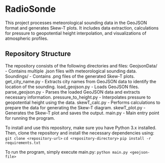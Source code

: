 # RadioSonde
This project processes meteorological sounding data in the GeoJSON format and generates Skew-T plots. It includes data extraction, calculations for pressure to geopotential height interpolation, and visualizations of atmospheric profiles.

## Repository Structure
The repository consists of the following directories and files:
GeojsonData/      - Contains multiple .json files with meteorological sounding data.<br>
Soundings/        - Contains .png files of the generated Skew-T plots.
get_city_name.py  - Extracts city names from GeoJSON data to identify the location of the sounding.
load_geojson.py   - Loads GeoJSON files.
parse_geojson.py  - Parses the loaded GeoJSON data and extracts necessary information.
pressure_to_height.py - Interpolates pressure to geopotential height using the data.
skewT_calc.py     - Performs calculations to prepare the data for generating the Skew-T diagram.
skewT_plot.py     - Generates the Skew-T plot and saves the output.
main.py           - Main entry point for running the program.

To install and use this repository, make sure you have Python 3.x installed. Then, clone the repository and install the necessary dependencies using:
```git clone <repository-url>```
```cd <repository-directory>```
```pip install -r requirements.txt```

To run the program, simply execute main.py:
```python main.py <geojson-file>```
